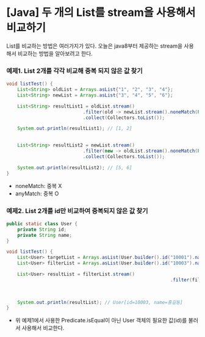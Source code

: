 # [Java] 두 개의 List를 stream을 사용해서 비교하기

List를 비교하는 방법은 여러가지가 있다. 오늘은 java8부터 제공하는 stream을 사용해서 비교하는 방법을 알아보려고 한다.

### 예제1. List<String> 2개를 각각 비교해 중복 되지 않은 값 찾기

```java
void listTest() {
	List<String> oldList = Arrays.asList{"1", "2", "3", "4"};
	List<String> newList = Arrays.asList{"3", "4", "5", "6"};

	List<String> resultList1 = oldList.stream()
							.filter(old -> newList.stream().noneMatch(Predicate.isEuqal(old)))
							.collect(Collectors.toList());

	System.out.println(resultList1); // [1, 2]

	
	List<String> resultList2 = newList.stream()
							.filter(new -> oldList.stream().noneMatch(Predicate.isEqual(new)))
							.collect(Collectors.toList());

	System.out.println(resultList2); // [5, 6]
}
```

- noneMatch: 중복 X
- anyMatch: 중복 O

### 예제2. List<User> 2개를 id만 비교하여 중복되지 않은 값 찾기

```java
public static class User {
	private String id;
	private String name;
}
```

```java
void listTest() {
	List<User> targetList = Arrays.asList(User.builder().id("10001").name("홍길동").build(), User.builder().id("10002").name("아무개").build(), User.builder().id("10003").name("하하하").build());
	List<User> filterList = Arrays.asList(User.builder().id("10003").name("홍길동").build(), User.builder().id("10002").name("호호호").build());

	List<User> resultList = filterList.stream()
															.filter(filter -> targetList.stream()
																								.noneMatch(target -> filter.getId().equals(target.getId())))
																								.collect(Collectors.toList());

	System.out.println(resultList); // User[id=10003, name=홍길동]
}
```

- 위 예제1에서 사용한 Predicate.isEqual이 아닌 User 객체의 필요한 값(id)를 불러서 사용해서 비교한다.